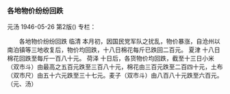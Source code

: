 ### 各地物价纷纷回跌
元汤
1946-05-26
第2版()
专栏：

　　各地物价纷纷回跌
    临清
    本月初，因国民党军队之扰乱，物价暴涨，自沧州以南泊镇等三地收复后，物价均回跌，十八日棉花每斤已跌回二百元。
    夏津
    十八日棉花回跌至每斤一百八十元。
     荷泽
    十日后，各货物价均回跌，截至十三日小米（双市斗）由最高之五百元跌至三百八十元，棉花由三百元跌至二百四十元，土布（双市尺）由五十六元跌至三十七元。麦子（双市斗）由八百八十元跌至六百元。（元、汤）
